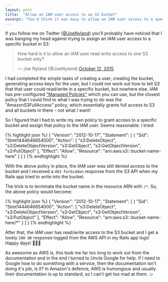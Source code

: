 ```yaml
---
layout: post
title:  "Allow an IAM user access to an S3 bucket"
excerpt: "You'd think it was easy to allow an IAM user access to a specific S3 bucket... Think again."
---
```


If you follow me on Twitter ([@JoeNyland][1]) you'll probably have noticed that I was banging my head against trying 
to assign an IAM user access to a specific bucket in S3:

<blockquote class="twitter-tweet" lang="en"><p lang="en" dir="ltr">How hard is it to allow an IAM user read write access to one S3 bucket only?</p>&mdash; Joe Nyland (@JoeNyland) <a href="https://twitter.com/JoeNyland/status/653509648490872832">October 12, 2015</a></blockquote> <script async src="//platform.twitter.com/widgets.js" charset="utf-8"></script>

I had completed the simple tasks of creating a user, creating the bucket, generating access keys for the user, but I 
could not work out how to tell S3 that that user could read/write in a specific bucket, but nowhere else. IAM has 
pre-configured ["Managed Policies"][2] which you can use, but the closest policy that I could find to what I was trying 
to do was the "AmazonS3FullAccess" policy, which essentially grants full access to S3 and all buckets in there - not 
what I want!

So I figured that I had to write my own policy to grant access to a specific bucket and assign that policy to the IAM 
user. Seems reasonable. I tried:

{% highlight json %}
{
    "Version": "2012-10-17",
    "Statement": [
        {
            "Sid": "Stmt1444646654000",
            "Action": [
                "s3:DeleteObject",
                "s3:DeleteObjectVersion",
                "s3:GetObject",
                "s3:GetObjectVersion",
                "s3:PutObject"
            ],
            "Effect": "Allow",
            "Resource": "arn:aws:s3:::bucket-name-here"
        }
    ]
}
{% endhighlight %}
    
With the above policy in place, the IAM user was still denied access to the bucket and I received a `403 Forbidden` 
response from the S3 API when my Rails app tried to write into the bucket.

The trick is to terminate the bucket name in the resource ARN with `/*`. So, the above policy would become:

{% highlight json %}
{
    "Version": "2012-10-17",
    "Statement": [
        {
            "Sid": "Stmt1444646654000",
            "Action": [
                "s3:DeleteObject",
                "s3:DeleteObjectVersion",
                "s3:GetObject",
                "s3:GetObjectVersion",
                "s3:PutObject"
            ],
            "Effect": "Allow",
            "Resource": "arn:aws:s3:::bucket-name-here/*"
        }
    ]
}
{% endhighlight %}
    
After that, the IAM user has read/write access to the S3 bucket and I get a lovely `200 OK` response logged from the 
AWS API in my Rails app logs! Happy days! :tada::dancers::tada:

As awesome as AWS is, this took me far too long to work out from the documentation and in the end I turned to Uncle 
Google for help. If I need to Google how to do something with a service, then the documentation isn't doing it's job, 
is it? In Amazon's defence, AWS is humongous and usually their documentation is up to standard, so I can't get too 
mad at them. :relaxed:

[1]: https://twitter.com/JoeNyland
[2]: https://aws.amazon.com/blogs/aws/new-managed-policies-for-aws-identity-access-management/
